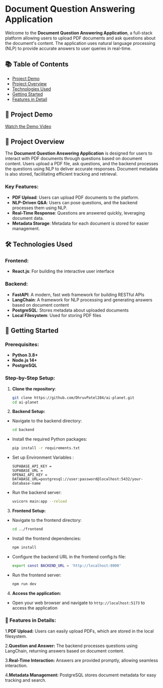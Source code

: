 # Document Question Answering Application

Welcome to the **Document Question Answering Application**, a full-stack platform allowing users to upload PDF documents and ask questions about the document's content. The application uses natural language processing (NLP) to provide accurate answers to user queries in real-time.

## 📚 Table of Contents
- [Project Demo](#-project-demo)
- [Project Overview](#-project-overview)
- [Technologies Used](#-technologies-used)
- [Getting Started](#-getting-started)
- [Features in Detail](#-features-in-detail)

## 🎥 Project Demo
[Watch the Demo Video](https://youtu.be/JRI6X9QZrOg)  

## 🚀 Project Overview

The **Document Question Answering Application** is designed for users to interact with PDF documents through questions based on document content. Users upload a PDF file, ask questions, and the backend processes the questions using NLP to deliver accurate responses. Document metadata is also stored, facilitating efficient tracking and retrieval.

### Key Features:
- **PDF Upload**: Users can upload PDF documents to the platform.
- **NLP-Driven Q&A**: Users can pose questions, and the backend processes them using NLP.
- **Real-Time Response**: Questions are answered quickly, leveraging document data.
- **Metadata Storage**: Metadata for each document is stored for easier management.

## 🛠️ Technologies Used

### Frontend:
- **React.js**: For building the interactive user interface

### Backend:
- **FastAPI**: A modern, fast web framework for building RESTful APIs
- **LangChain**: A framework for NLP processing and generating answers based on document content
- **PostgreSQL**: Stores metadata about uploaded documents
- **Local Filesystem**: Used for storing PDF files

## 🚀 Getting Started

### Prerequisites:
- **Python 3.8+**
- **Node.js 14+**
- **PostgreSQL**

### Step-by-Step Setup:

1. **Clone the repository**:
   ```bash
   git clone https://github.com/DhruvPatel284/ai-planet.git
   cd ai-planet
2. **Backend Setup:**
-   Navigate to the backend directory:
    ```bash
    cd backend
- Install the required Python packages:
    ```bash
    pip install -r requirements.txt
- Set up Environment Variables :
    ```
    SUPABASE_API_KEY = 
    SUPABASE_URL = 
    OPENAI_API_KEY = 
    DATABASE_URL=postgresql://user:password@localhost:5432/your-database-name
- Run the backend server:
    ```bash
    uvicorn main:app --reload

3. **Frontend Setup:**
-   Navigate to the frontend directory:
    ```bash
    cd ../frontend
-   Install the frontend dependencies:
    ```bash
    npm install
-   Configure the backend URL in the frontend config.ts file:
    ```bash
    export const BACKEND_URL = 'http://localhost:8000'
-   Run the frontend server:
    ```bash
    npm run dev
4. **Access the application:**
-   Open your web browser and navigate to `http://localhost:5173` to access the application

### **📝 Features in Details**:
   1.**PDF Upload:** Users can easily upload PDFs, which are stored in the local filesystem.

   2.**Question and Answer:** The backend processes questions using LangChain, returning answers based on document content.

   3.**Real-Time Interaction:** Answers are provided promptly, allowing seamless interaction.
   
   4.**Metadata Management:** PostgreSQL stores document metadata for easy tracking and search.